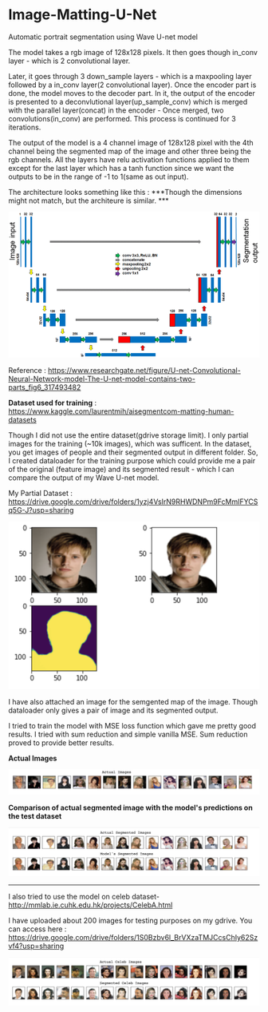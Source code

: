 # Image-Matting-U-Net
Automatic portrait segmentation using Wave U-net model 

The model takes a rgb image of 128x128 pixels. It then goes though in_conv layer - which is 2 convolutional layer.

Later, it goes through 3 down_sample layers - which is a maxpooling layer followed by a in_conv layer(2 convolutional layer).
Once the encoder part is done, the model moves to the decoder part. In it, the output of the encoder is presented to a deconvlutional layer(up_sample_conv) which is merged with the parallel layer(concat) in the encoder - Once merged, two convolutions(in_conv) are performed. This process is continued for 3 iterations.

The output of the model is a 4 channel image of 128x128 pixel with the 4th channel being the segmented map of the image and other three being the rgb channels.
All the layers have relu activation functions applied to them except for the last layer which has a tanh function since we want the outputs to be in the range of -1 to 1(same as out input).

The architecture looks something like this :
***Though the dimensions might not match, but the architeure is similar. ***

![](https://github.com/sanketsans/Image-Matting-U-Net/blob/master/U-net-Convolutional-Neural-Network-model-The-U-net-model-contains-two-parts.png)

Reference : https://www.researchgate.net/figure/U-net-Convolutional-Neural-Network-model-The-U-net-model-contains-two-parts_fig6_317493482

**Dataset used for training** : https://www.kaggle.com/laurentmih/aisegmentcom-matting-human-datasets 

Though I did not use the entire dataset(gdrive storage limit). I only partial images for the training (~10k images), which was 
sufficent. 
In the dataset, you get images of people and their segmented output in different folder. So, I created dataloader for the 
training purpose which could provide me a pair of the original (feature image) and its segmented result - which I can compare
the output of my Wave U-net model.

My Partial Dataset : https://drive.google.com/drive/folders/1yzj4VsIrN9RHWDNPm9FcMmIFYCSq5G-J?usp=sharing 

!["Dataloader image pairs"](https://github.com/sanketsans/Image-Matting-U-Net/blob/master/dataloader_output.png)

I have also attached an image for the semgented map of the image. Though dataloader only gives a pair of image and its
segmented output. 

I tried to train the model with MSE loss function which gave me pretty good results. I tried with sum reduction and simple
vanilla MSE. Sum reduction proved to provide better results.

**Actual Images**

![](https://github.com/sanketsans/Image-Matting-U-Net/blob/master/feat_img.png)

**Comparison of actual segmented image with the model's predictions on the test dataset**

![](https://github.com/sanketsans/Image-Matting-U-Net/blob/master/seg_img.png)

------------------------------------------------------------------------------------------------
I also tried to use the model on celeb dataset- http://mmlab.ie.cuhk.edu.hk/projects/CelebA.html

I have uploaded about 200 images for testing purposes on my gdrive. You can access here : https://drive.google.com/drive/folders/1S0Bzbv6l_BrVXzaTMJCcsChIy62Szvf4?usp=sharing

![](https://github.com/sanketsans/Image-Matting-U-Net/blob/master/celeb_pred.png)


